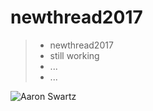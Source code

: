 # newthread2017

> * newthread2017
> * still working
> * ...
> * ...

![Aaron Swartz](https://b-ssl.duitang.com/uploads/item/201507/20/20150720142811_ymfcA.jpeg)
